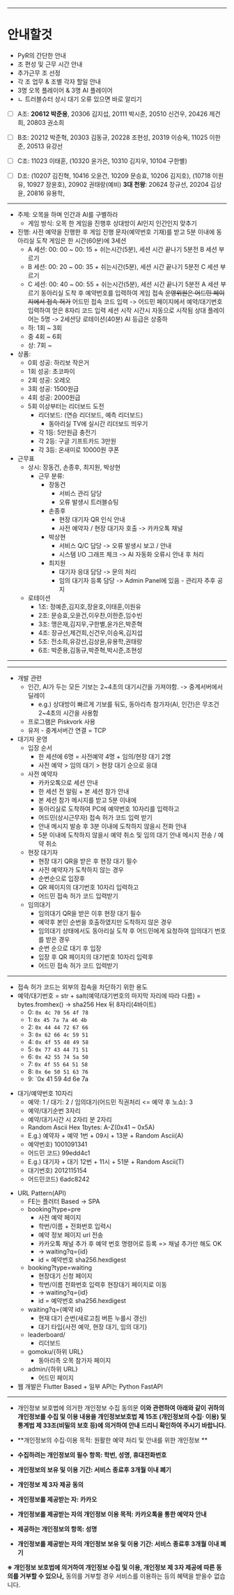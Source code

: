 
***

# 안내할것

- PyR의 간단한 안내
- 조 편성 및 근무 시간 안내
- 추가근무 조 선정
- 각 조 업무 & 조별 각자 할일 안내
- 3명 오목 플레이어 & 3명 AI 플레이어
- ㄴ 트러블슈터 상시 대기 오류 있으면 바로 알리기

- [ ] A조: **20612 박준용**,  20306 김지섭, 20111 박시준, 20510 신건우, 20426 제건희, 20803 권소희
- [ ] B조: 20212 박준혁, 20303 김동규, 20228 조현성, 20319 이승옥, 11025 이한준, 20513 유강선
- [ ] C조: 11023 이태훈, (10320 윤가은, 10310 김지우, 10104 구한별)
- [ ] D조: (10207 김진혁, 10416 오윤건, 10209 문승효, 10206 김지호), (10718 이원유, 10927 장윤호), 20902 권태랑(예비)
**3대 천왕**: 20624 장규선, 20204 김상윤, 20816 유용학, 


***
- 주제: 오목을 하며 인간과 AI를 구별하라
	- 게임 방식: 오목 한 게임을 진행후 상대방이 AI인지 인간인지 맞추기
- 진행: 사전 예약을 진행한 후 게임 진행 문자(예약번호 기재)를 받고 5분 이내에 동아리실 도착
	게임은 한 시간(60분)에 3세션
	- A 세션: 00: 00 ~ 00: 15 + 쉬는시간(5분), 세션 시간 끝나기 5분전 B 세션 부르기
	- B 세션: 00: 20 ~ 00: 35 + 쉬는시간(5분), 세션 시간 끝나기 5분전 C 세션 부르기
	- C 세션: 00: 40 ~ 00: 55 + 쉬는시간(5분), 세션 시간 끝나기 5분전 A 세션 부르기
	동아리실 도착 후 예약번호를 입력하여 게임 접속
	~~운영위원은 어드민 페이지에서 접속 허가~~
	어드민 접속 코드 입력
	-> 어드민 페이지에서 예약/대기번호 입력하여 얻은 8자리 코드 입력
	세션 시작 시간시 자동으로 시작됨
	상대 플레이어는 5명 -> 2세션당 로테이션(40분)
	AI 등급은 상중하
	- 하: 1회 ~ 3회
	- 중 4회 ~ 6회
	- 상: 7회 ~ 
- 상품: 
	- 0회 성공: 하리보 작은거
	- 1회 성공: 초코파이
	- 2회 성공: 오레오
	- 3회 성공: 1500원급
	- 4회 성공: 2000원급
	- 5회 이상부터는 리더보드 도전
		- 리더보드: (연승 리더보드, 예측 리더보드)
			- 동아리실 TV에 실시간 리더보드 띄우기
		- 각 1등: 5만원급 충전기
		- 각 2등: 구글 기프트카드 3만원
		- 각 3등: 온새미로 10000원 쿠폰
- 근무표
	- 상시: 장동건, 손종후, 최지원, 박상현
		- 근무 분류:
			- 장동건
				- 서비스 관리 담당
				- 오류 발생시 트러블슈팅
			- 손종후
				- 현장 대기자 QR 인식 안내
				- 사전 예약자 / 현장 대기자 호출 -> 카카오톡 채널
			- 박상현
				- 서비스 Q/C 담당 -> 오류 발생시 보고 / 안내
				- 시스템 I/O 그래프 체크 -> AI 자동화 오류시 안내 후 처리
			- 최지원
				- 대기자 응대 담당 -> 문의 처리
				- 임의 대기자 등록 담당 -> Admin Panel에 있음 - 관리자 추후 공지
	- 로테이션
		- 1조: 정예준,김지호,장윤호,이태훈,이원유
		- 2조: 문승효,오윤건,이우찬,이한준,임수빈
		- 3조: 맹은재,김지우,구한별,윤가은,박준혁
		- 4조: 장규선,제건희,신건우,이승옥,김지섭
		- 5조: 전소희,유강선,김상윤,유용학,권태랑
		- 6조: 박준용,김동규,박준혁,박시준,조현성
***
---

- 개발 관련
	- 인간, AI가 두는 모든 기보는 2~4초의 대기시간을 가져야함. -> 중계서버에서 딜레이
		- e.g.) 상대방이 빠르게 기보를 둬도, 동아리측 참가자(AI, 인간)은 무조건 2~4초의 시간을 사용함 
	- 프로그램은 Piskvork 사용
	- 유저 - 중계서버간 연결 = TCP
- 대기자 운영
	- 입장 순서
		- 한 세션에 6명 = 사전예약 4명 + 임의/현장 대기 2명
		- 사전 예약 > 임의 대기 > 현장 대기 순으로 응대
	- 사전 예약자
		- 카카오톡으로 세션 안내
		- 한 세션 전 알림 + 본 세션 참가 안내
		- ​본 세션 참가 메시지를 받고 5분 이내에
		- 동아리실로 도착하여 PC에 예약번호 10자리를 입력하고 
		- 어드민(상시근무자) 접속 허가 코드 입력 받기
		- 안내 메시지 발송 후 3분 이내에 도착하지 않을시 전화 안내
		- 5분 이내에 도착하지 않을시 예약 취소 및 임의 대기 안내 메시지 전송 / 예약 취소
	- 현장 대기자
		- 현장 대기 QR을 받은 후 현장 대기 필수
		- 사전 예약자가 도착하지 않는 경우
		- 순번순으로 입장후
		- QR 페이지의 대기번호 10자리 입력하고
		- 어드민 접속 허가 코드 입력받기
	- 임의대기
		- 임의대기 QR을 받은 이후 현장 대기 필수
		- 예약후 본인 순번을 호출하였지만 도착하지 않은 경우
		- 임의대기 상태에서도 동아리실 도착 후 어드민에게 요청하여 임의대기 번호를 받은 경우
		- 순번 순으로 대기 후 입장
		- 입장 후 QR 페이지의 대기번호 10자리 입력후
		- 어드민 접속 허가 코드 입력받기
***
- 접속 허가 코드는 외부의 접속을 차단하기 위한 용도
- 예약/대기번호 = str + salt(예약/대기번호의 마지막 자리에 따라 다름) = bytes.fromhex() -> sha256 Hex 뒤 8자리(4바이트)
	* 0: `0x 4c 70 56 4f 78`
	* 1: `0x 45 7a 7a 46 4b`
	* 2: `0x 44 44 72 67 66`
	* 3: `0x 62 66 4c 59 51`
	* 4: `0x 4f 55 48 49 58`
	* 5: `0x 77 43 44 71 51`
	* 6: `0x 42 55 74 5a 50`
	* 7: `0x 4f 55 64 51 58`
	* 8: `0x 6e 50 51 63 76`
	* 9: `0x 41 59 4d 6e 7a
* 대기/예약번호 10자리
	- 예약: 1 / 대기: 2 / 임의대기(어드민 직권처리 <= 예약 후 노쇼): 3
	* 예약/대기순번 3자리
	* 예약/대기시간 시 2자리 분 2자리
	* Random Ascii Hex 1bytes: A-Z(0x41 ~ 0x5A)
	* E.g.) 예약자 + 예약 1번 + 09시 + 13분 + Random Ascii(A)
	* 예약번호) 1001091341
	* 어드민 코드) 99edd4c1
	* E.g.) 대기자 + 대기 12번 + 11시 + 51분 + Random Ascii(T)
	* 대기번호) 2012115154
	* 어드민코드) 6adc8242
- URL Pattern(API)
	- FE는 플러터 Based -> SPA
	- booking?type=pre
		- 사전 예약 페이지
		- 학번/이름 + 전화번호 입력시
		- 예약 정보 페이지 url 전송
		- 카카오톡 채널 추가 후 예약 번호 명령어로 등록 => 채널 추가만 해도 OK
		- -> waiting?q={id}
		- id = 예약번호 sha256.hexdigest
	- booking?type=waiting
		- 현장대기 신청 페이지
		- 학번/이름 전화번호 입력후 현장대기 페이지로 이동
		- -> waiting?q={id}
		- id = 예약번호 sha256.hexdigest
	- waiting?q={예약 id}
		- 현재 대기 순번(새로고침 버튼 누를시 갱신)
		- 대기 타입{사전 예약, 현장 대기, 임의 대기}
	- leaderboard/
		- 리더보드
	- gomoku/{하위 URL}
		- 동아리측 오목 참가자 페이지
	- admin/{하위 URL}
		- 어드민 페이지
- 웹 개발은 Flutter Based + 일부 API는 Python FastAPI
***
- 개인정보 보호법에 의거한 개인정보 수집 동의문
**이와 관련하여 아래와 같이 귀하의 개인정보를 수집 및 이용 내용을 개인정보보호법 제 15조
(개인정보의 수집· 이용) 및 통계법 제 33조(비밀의 보호 등)에 의거하여 안내 드리니 확인하여 주시기 바랍니다.**

- **개인정보의 수집·이용 목적: 원활한 예약 처리 및 안내를 위한 개인정보 **
- **수집하려는 개인정보의 필수 항목: 학번, 성명, 휴대전화번호**
- **개인정보의 보유 및 이용 기간: 서비스 종료후 3개월 이내 폐기**

- **개인정보 제 3자 제공 동의**

- **개인정보를 제공받는 자: 카카오**
- **개인정보를 제공받는 자의 개인정보 이용 목적: 카카오톡을 통한 예약자 안내**
- **제공하는 개인정보의 항목: 성명**
- **개인정보를 제공받는 자의 개인정보 보유 및 이용 기간: 서비스 종료후 3개월 이내 폐기**

**※ 개인정보 보호법에 의거하여 개인정보 수집 및 이용, 개인정보 제 3자 제공에 따른 동의를 거부할 수 있으나,**
   동의를 거부할 경우 서비스를 이용하는 등의 혜택을 받을수 없습니다.

